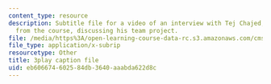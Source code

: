 ```yaml
---
content_type: resource
description: Subtitle file for a video of an interview with Tej Chajed, a student
  from the course, discussing his team project.
file: /media/https%3A/open-learning-course-data-rc.s3.amazonaws.com/cms-611j-creating-video-games-fall-2014/eb606674602584db3640aaabda622d8c_bgMZSJ2rfNc.srt
file_type: application/x-subrip
resourcetype: Other
title: 3play caption file
uid: eb606674-6025-84db-3640-aaabda622d8c
---
```

